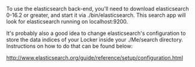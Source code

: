 To use the elasticsearch back-end, you'll need to download elasticsearch 0-16.2
or greater, and start it via ./bin/elasticsearch.  This search app will look
for elasticsearch running on localhost:9200.

It's probably also a good idea to change elasticsearch's configuration to store
the data indices of your Locker inside your ./Me/search directory.
Instructions on how to do that can be found below:

http://www.elasticsearch.org/guide/reference/setup/configuration.html
